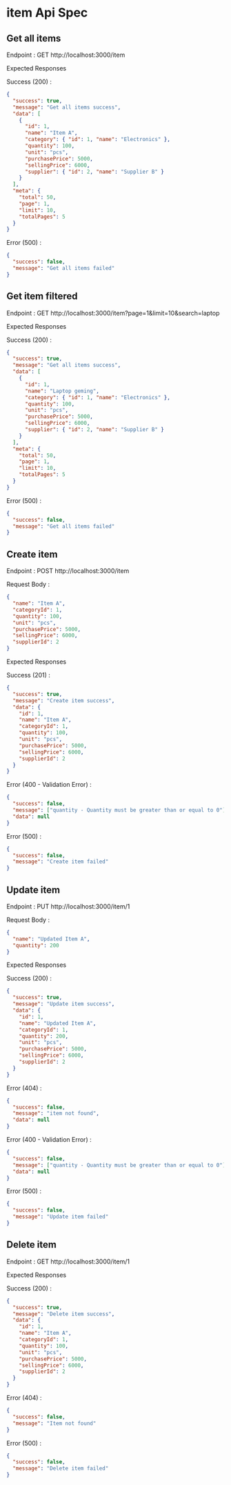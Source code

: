 # item Api Spec

## Get all items

Endpoint : GET http://localhost:3000/item

Expected Responses

Success (200) :

```json
{
  "success": true,
  "message": "Get all items success",
  "data": [
    {
      "id": 1,
      "name": "Item A",
      "category": { "id": 1, "name": "Electronics" },
      "quantity": 100,
      "unit": "pcs",
      "purchasePrice": 5000,
      "sellingPrice": 6000,
      "supplier": { "id": 2, "name": "Supplier B" }
    }
  ],
  "meta": {
    "total": 50,
    "page": 1,
    "limit": 10,
    "totalPages": 5
  }
}
```

Error (500) :

```json
{
  "success": false,
  "message": "Get all items failed"
}
```

## Get item filtered

Endpoint : GET http://localhost:3000/item?page=1&limit=10&search=laptop

Expected Responses

Success (200) :

```json
{
  "success": true,
  "message": "Get all items success",
  "data": [
    {
      "id": 1,
      "name": "Laptop geming",
      "category": { "id": 1, "name": "Electronics" },
      "quantity": 100,
      "unit": "pcs",
      "purchasePrice": 5000,
      "sellingPrice": 6000,
      "supplier": { "id": 2, "name": "Supplier B" }
    }
  ],
  "meta": {
    "total": 50,
    "page": 1,
    "limit": 10,
    "totalPages": 5
  }
}
```

Error (500) :

```json
{
  "success": false,
  "message": "Get all items failed"
}
```

## Create item

Endpoint : POST http://localhost:3000/item

Request Body :

```json
{
  "name": "Item A",
  "categoryId": 1,
  "quantity": 100,
  "unit": "pcs",
  "purchasePrice": 5000,
  "sellingPrice": 6000,
  "supplierId": 2
}
```

Expected Responses

Success (201) :

```json
{
  "success": true,
  "message": "Create item success",
  "data": {
    "id": 1,
    "name": "Item A",
    "categoryId": 1,
    "quantity": 100,
    "unit": "pcs",
    "purchasePrice": 5000,
    "sellingPrice": 6000,
    "supplierId": 2
  }
}
```

Error (400 - Validation Error) :

```json
{
  "success": false,
  "message": ["quantity - Quantity must be greater than or equal to 0"],
  "data": null
}
```

Error (500) :

```json
{
  "success": false,
  "message": "Create item failed"
}
```

## Update item

Endpoint : PUT http://localhost:3000/item/1

Request Body :

```json
{
  "name": "Updated Item A",
  "quantity": 200
}
```

Expected Responses

Success (200) :

```json
{
  "success": true,
  "message": "Update item success",
  "data": {
    "id": 1,
    "name": "Updated Item A",
    "categoryId": 1,
    "quantity": 200,
    "unit": "pcs",
    "purchasePrice": 5000,
    "sellingPrice": 6000,
    "supplierId": 2
  }
}
```

Error (404) :

```json
{
  "success": false,
  "message": "item not found",
  "data": null
}
```

Error (400 - Validation Error) :

```json
{
  "success": false,
  "message": ["quantity - Quantity must be greater than or equal to 0"],
  "data": null
}
```

Error (500) :

```json
{
  "success": false,
  "message": "Update item failed"
}
```

## Delete item

Endpoint : GET http://localhost:3000/item/1

Expected Responses

Success (200) :

```json
{
  "success": true,
  "message": "Delete item success",
  "data": {
    "id": 1,
    "name": "Item A",
    "categoryId": 1,
    "quantity": 100,
    "unit": "pcs",
    "purchasePrice": 5000,
    "sellingPrice": 6000,
    "supplierId": 2
  }
}
```

Error (404) :

```json
{
  "success": false,
  "message": "Item not found"
}
```

Error (500) :

```json
{
  "success": false,
  "message": "Delete item failed"
}
```
